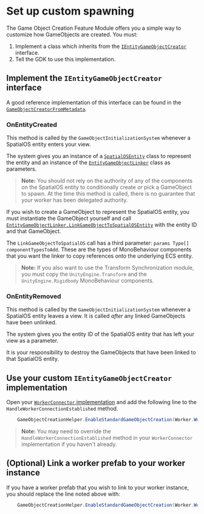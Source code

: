 # Set up custom spawning

The Game Object Creation Feature Module offers you a simple way to customize how GameObjects are created. You must:

1. Implement a class which inherits from the [`IEntityGameObjectCreator`]({{urlRoot}}/api/game-object-creation/i-entity-game-object-creator) interface.
2. Tell the GDK to use this implementation.

## Implement the `IEntityGameObjectCreator` interface

A good reference implementation of this interface can be found in the [`GameObjectCreatorFromMetadata`]({{urlRoot}}/api/game-object-creation/game-object-creator-from-metadata).

### OnEntityCreated

This method is called by the `GameObjectInitializationSystem` whenever a SpatialOS entity enters your view.

The system gives you an instance of a [`SpatialOSEntity`]({{urlRoot}}/api/game-object-creation/spatial-os-entity) class to represent the entity and an instance of the [`EntityGameObjectLinker`]({{urlRoot}}/api/subscriptions/entity-game-object-linker) class as parameters.

> **Note:** You should not rely on the authority of any of the components on the SpatialOS entity to conditionally create _or_ pick a GameObject to spawn. At the time this method is called, there is no guarantee that your worker has been delegated authority.

If you wish to create a GameObject to represent the SpatialOS entity, you must instantiate the GameObject yourself and call [`EntityGameObjectLinker.LinkGameObjectToSpatialOSEntity`]({{urlRoot}}/api/subscriptions/entity-game-object-linker#methods) with the entity ID and that GameObject.

The `LinkGameObjectToSpatialOS` call has a third parameter: `params Type[] componentTypesToAdd`. These are the types of MonoBehaviour components that you want the linker to copy references onto the underlying ECS entity.

> **Note:** If you also want to use the Transform Synchronization module, you must copy the `UnityEngine.Transform` and the `UnityEngine.Rigidbody` MonoBehaviour components.

### OnEntityRemoved

This method is called by the `GameObjectInitializationSystem` whenever a SpatialOS entity leaves a view. It is called _after_ any linked GameObjects have been unlinked.

The system gives you the entity ID of the SpatialOS entity that has left your view as a parameter.

It is your responsibility to destroy the GameObjects that have been linked to that SpatialOS entity.

## Use your custom `IEntityGameObjectCreator` implementation

Open your [`WorkerConnector` implementation]({{urlRoot}}/reference/workflows/monobehaviour/worker-connectors) and add the following line to the `HandleWorkerConnectionEstablished` method.

```csharp
    GameObjectCreationHelper.EnableStandardGameObjectCreation(Worker.World, new MyGameObjectCreator());
```

> **Note:** You may need to override the `HandleWorkerConnectionEstablished` method in your `WorkerConnector` implementation if you haven't already.

## (Optional) Link a worker prefab to your worker instance

If you have a worker prefab that you wish to link to your worker instance, you should replace the line noted above with:

```csharp
    GameObjectCreationHelper.EnableStandardGameObjectCreation(Worker.World, new MyGameObjectCreator(), workerPrefabInstance);
```
